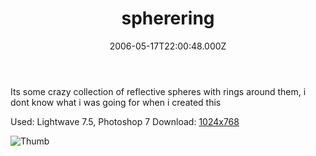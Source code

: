 ﻿---
coverImage: /images/fallback-post-header.png
date: '2006-05-17T22:00:48.000Z'
tags: []
title: spherering
oldUrl: /art/spherering
---

Its some crazy collection of reflective spheres with rings around them, i dont know what i was going for when i created this

Used: Lightwave 7.5, Photoshop 7
Download: [1024x768](https://www.mikecann.blog/Images/Art-Full/spherering.jpg)

![Thumb](https://www.mikecann.blog/Images/Art-Thumbs/spherering.gif "Thumb")
